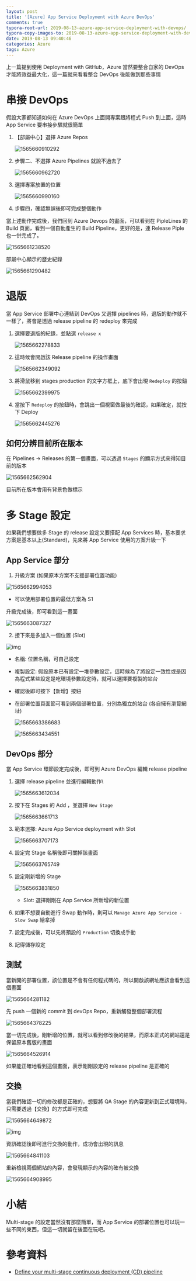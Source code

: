 ```yaml
---
layout: post
title: '[Azure] App Service Deployment with Azure DevOps'
comments: true
typora-root-url: 2019-08-13-azure-app-service-deployment-with-devops/
typora-copy-images-to: 2019-08-13-azure-app-service-deployment-with-devops/
date: 2019-08-13 09:40:46
categories: Azure
tags: Azure
---
```


上一篇提到使用 Deployment with GitHub，Azure 當然要整合自家的 DevOps 才能將效益最大化，這一篇就來看看整合 DevOps 後能做到那些事情

<!-- more -->

# 串接 DevOps

假設大家都知道如何在 Azure DevOps 上面開專案跟將程式 Push 到上面，這時 App Service 要串接步驟就很簡單

1. 【部屬中心】選擇 Azure Repos

   ![1565660910292](1565660910292.png)

2. 步驟二、不選擇 Azure Pipelines 就說不過去了

   ![1565660962720](1565660962720.png)

3. 選擇專案放置的位置

   ![1565660990160](1565660990160.png)

4. 步驟四，確認無誤後即可完成整個動作

當上述動作完成後，我們回到 Azure Devops 的畫面，可以看到在 PipleLines 的 Build 頁面，看到一個自動產生的 Build Pipeline，更好的是，連 Release Piple 也一併完成了。

![1565661238520](1565661238520.png)

部屬中心顯示的歷史紀錄

![1565661290482](1565661290482.png)

#  退版

當 App Service 部署中心連結到 DevOps 又選擇 pipelines 時，退版的動作就不一樣了，將會是透過 release pipeline 的 redeploy 來完成

1. 選擇要退版的紀錄，並點選 `release x`

   ![1565662278833](1565662278833.png)

2. 這時候會開啟該 Release pipeline 的操作畫面

   ![1565662349092](1565662349092.png)

3. 將滑鼠移到 stages production 的文字方框上，底下會出現 `Redeploy` 的按鈕

   ![1565662399975](1565662399975.png)

4. 當按下 `Redeploy` 的按鈕時，會跳出一個視窗做最後的確認，如果確定，就按下 Deploy

   ![1565662445276](1565662445276.png)

## 如何分辨目前所在版本

在 Pipelines -> Releases 的第一個畫面，可以透過 `Stages` 的顯示方式來得知目前的版本

![1565662562904](1565662562904.png)

目前所在版本會用有背景色做標示

# 多 Stage 設定

如果我們想要做多 Stage 的 release 設定又要搭配 App Services 時，基本要求方案是基本以上(Standard)，先來將 App Service 使用的方案升級一下

## App Service 部分

1. 升級方案 (如果原本方案不支援部署位置功能)

![1565662994053](1565662994053.png)

* 可以使用部署位置的最低方案為 S1

升級完成後，即可看到這一畫面

![1565663087327](1565663087327.png)

2. 接下來是多加入一個位置 (Slot)

![img](SNAGHTML19df8ca9.PNG)

* 名稱: 位置名稱，可自己設定

* 複製設定: 假設原本已有設定一堆參數設定，這時候為了將設定一致性或是因為程式某些設定是吃環境參數設定時，就可以選擇要複製的站台

* 確認後即可按下【新增】按鈕

* 在部署位置頁面節可看到兩個部署位置，分別為獨立的站台 (各自擁有瀏覽網址)

  ![1565663386683](1565663386683.png)

  ![1565663434551](1565663434551.png)

  

## DevOps 部分

當 App Service 環節設定完成後，即可到 Azure DevOps 編輯 release pipeline

1. 選擇 release pipeline 並進行編輯動作\

   ![1565663612034](1565663612034.png)

2. 按下在 Stages 的 Add ，並選擇 `New Stage`

   ![1565663661713](1565663661713.png)

3. 範本選擇: Azure App Service deployment with Slot

   ![1565663707173](1565663707173.png)

4. 設定完 Stage 名稱後即可關掉該畫面

   ![1565663765749](1565663765749.png)

5. 設定剛新增的 Stage

   ![1565663831850](1565663831850.png)

   * Slot: 選擇剛剛在 App Service 所新增的新位置

6. 如果不想要自動進行 Swap 動作時，則可以 `Manage Azure App Service - Slow Swap` 給拿掉

7. 設定完成後，可以先將預設的 `Production` 切換成手動

8. 記得儲存設定

## 測試

當新開的部署位置，該位置是不會有任何程式碼的，所以開啟該網址應該會看到這個畫面

![1565664281182](1565664281182.png)

先 push 一個新的 commit 到 devOps Repo，重新觸發整個部署流程

![1565664378225](1565664378225.png)

當一切完成後，剛新增的位置，就可以看到修改後的結果，而原本正式的網站還是保留原本舊版的畫面

![1565664526914](1565664526914.png)

如果能正確地看到這個畫面，表示剛剛設定的 release pipeline 是正確的

## 交換

當我們確認一切的修改都是正確的，想要將 QA Stage  的內容更新到正式環境時，只需要透過【交換】的方式即可完成

![1565664649872](1565664649872.png)

![img](SNAGHTML19f6c676.PNG)

資訊確認後即可進行交換的動作，成功會出現的訊息

![1565664841103](1565664841103.png)

重新檢視兩個網站的內容，會發現顯示的內容的確有被交換

![1565664908995](1565664908995.png)



# 小結

Multi-stage 的設定當然沒有那麼簡單，而 App Service 的部署位置也可以玩一些不同的東西，但這一切就留在後面在玩吧。

# 參考資料

* [Define your multi-stage continuous deployment (CD) pipeline](https://docs.microsoft.com/en-us/azure/devops/pipelines/release/define-multistage-release-process?view=azure-devops)






